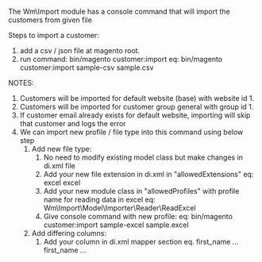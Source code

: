 The Wm\Import module has a console command that will import the customers from given file

Steps to import a customer:
1. add a csv / json file at magento root.
2. run command: bin/magento customer:import <profile-name> <source>
eq: bin/magento customer:import sample-csv sample.csv

NOTES:
1. Customers will be imported for default website (base) with website id 1.
2. Customers will be imported for customer group general with group id 1.
3. If customer email already exists for default website,
   importing will skip that customer
   and logs the error
4. We can import new profile / file type into this command using below step
    1. Add new file type:
        1. No need to modify existing model class but make changes in di.xml file
        2. Add your new file extension in di.xml in "allowedExtensions"
            eq: excel
            <item name="excel" xsi:type="string">excel</item>
        3. Add your new module class in "allowedProfiles" with profile name for reading data in excel
            eq: <item name="sample-excel" xsi:type="object">Wm\Import\Model\Importer\Reader\ReadExcel</item>
        4. Give console command with new profile:
            eq: bin/magento customer:import sample-excel sample.excel
    2. Add differing columns:
        1. Add your column in di.xml mapper section
            eq. first_name
            <argument name="mappings" xsi:type="array">
                ...
                <item name="firstname" xsi:type="string">first_name</item>
                ...
            </argument>
